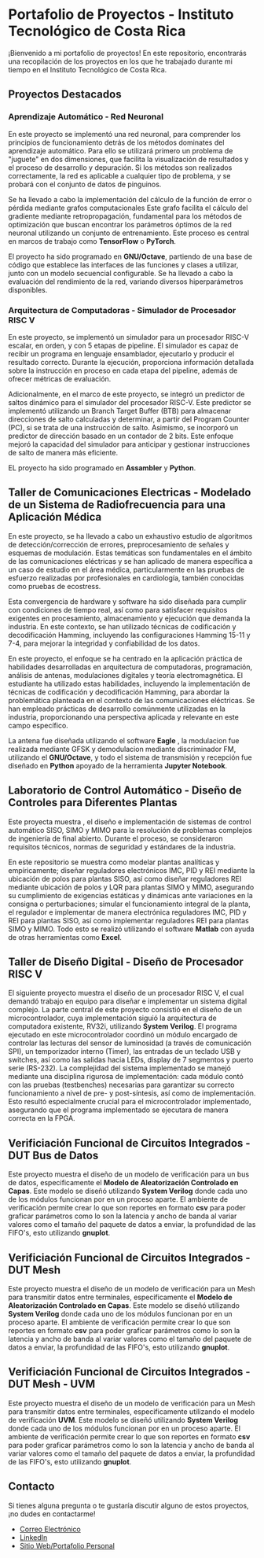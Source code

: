 # Portafolio de Proyectos - Instituto Tecnológico de Costa Rica

¡Bienvenido a mi portafolio de proyectos! En este repositorio, encontrarás una recopilación de los proyectos en los que he trabajado durante mi tiempo en el Instituto Tecnológico de Costa Rica.

## Proyectos Destacados

### Aprendizaje Automático - Red Neuronal

En este proyecto se implementó una red neuronal, para comprender los principios de funcionamiento detrás de los métodos dominates del aprendizaje automático. Para ello se utilizará primero un problema de "juguete" en dos dimensiones, que facilita la visualización de resultados y el proceso de desarrollo y depuración. Si los métodos son realizados correctamente, la red es aplicable a cualquier tipo de problema, y se probará con el conjunto de datos de pinguinos.

Se ha llevado a cabo la implementación del cálculo de la función de error o pérdida mediante grafos computacionales Este grafo facilita el cálculo del gradiente mediante retropropagación, fundamental para los métodos de optimización que buscan encontrar los parámetros óptimos de la red neuronal utilizando un conjunto de entrenamiento. Este proceso es central en marcos de trabajo como **TensorFlow** o **PyTorch**.

El proyecto ha sido programado en **GNU/Octave**, partiendo de una base de código que establece las interfaces de las funciones y clases a utilizar, junto con un modelo secuencial configurable. Se ha llevado a cabo la evaluación del rendimiento de la red, variando diversos hiperparámetros disponibles.

### Arquitectura de Computadoras - Simulador de Procesador RISC V

En este proyecto, se implementó un simulador para un procesador RISC-V escalar, en orden, y con 5 etapas de pipeline. El simulador es capaz de recibir un programa en lenguaje ensamblador, ejecutarlo y producir el resultado correcto. Durante la ejecución, proporciona información detallada sobre la instrucción en proceso en cada etapa del pipeline, además de ofrecer métricas de evaluación.

Adicionalmente, en el marco de este proyecto, se integró un predictor de saltos dinámico para el simulador del procesador RISC-V. Este predictor se implementó utilizando un Branch Target Buffer (BTB) para almacenar direcciones de salto calculadas y determinar, a partir del Program Counter (PC), si se trata de una instrucción de salto. Asimismo, se incorporó un predictor de dirección basado en un contador de 2 bits. Este enfoque mejoró la capacidad del simulador para anticipar y gestionar instrucciones de salto de manera más eficiente.

EL proyecto ha sido programado en **Assambler** y **Python**.

## Taller de Comunicaciones Electricas - Modelado de un Sistema de Radiofrecuencia para una Aplicación Médica


En este proyecto, se ha llevado a cabo un exhaustivo estudio de algoritmos de detección/corrección de errores, preprocesamiento de señales y esquemas de modulación. Estas temáticas son fundamentales en el ámbito de las comunicaciones eléctricas y se han aplicado de manera específica a un caso de estudio en el área médica, particularmente en las pruebas de esfuerzo realizadas por profesionales en cardiología, también conocidas como pruebas de ecostress.

Esta convergencia de hardware y software ha sido diseñada para cumplir con condiciones de tiempo real, así como para satisfacer requisitos exigentes en procesamiento, almacenamiento y ejecución que demanda la industria. En este contexto, se han utilizado técnicas de codificación y decodificación Hamming, incluyendo las configuraciones Hamming 15-11 y 7-4, para mejorar la integridad y confiabilidad de los datos.

En este proyecto, el enfoque se ha centrado en la aplicación práctica de habilidades desarrolladas en arquitectura de computadoras, programación, análisis de antenas, modulaciones digitales y teoría electromagnética. El estudiante ha utilizado estas habilidades, incluyendo la implementación de técnicas de codificación y decodificación Hamming, para abordar la problemática planteada en el contexto de las comunicaciones eléctricas. Se han empleado prácticas de desarrollo comúnmente utilizadas en la industria, proporcionando una perspectiva aplicada y relevante en este campo específico.

La antena fue diseñada utilizando el software **Eagle** , la modulacion fue realizada mediante GFSK y demodulacion mediante discriminador FM, utilizando el **GNU/Octave**, y todo el sistema de transmisión y recepción fue diseñado en **Python** apoyado de la herramienta **Jupyter Notebook**.

## Laboratorio de Control Automático - Diseño de Controles para Diferentes Plantas

Este proyecta muestra , el diseño e implementación de sistemas de control automático SISO, SIMO y MIMO para la resolución de problemas complejos de ingeniería de final abierto. Durante el proceso, se consideraron requisitos técnicos, normas de seguridad y estándares de la industria.


En este repositorio se muestra como modelar plantas analíticas y empíricamente; diseñar reguladores electrónicos IMC, PID y REI mediante la ubicación de polos para plantas SISO, así como diseñar reguladores REI mediante ubicación de polos y LQR para plantas SIMO y MIMO, asegurando su cumplimiento de exigencias estáticas y dinámicas ante variaciones en la consigna o perturbaciones; simular el funcionamiento integral de la planta, el regulador e implementar de manera electrónica reguladores IMC, PID y REI para plantas SISO, así como implementar reguladores REI para plantas SIMO y MIMO. Todo esto se realizó utilizando el software **Matlab** con ayuda de otras herramientas como **Excel**.

## Taller de Diseño Digital - Diseño de Procesador RISC V 


El siguiente proyecto muestra el diseño de un procesador RISC V, el cual demandó trabajo en equipo para diseñar e implementar un sistema digital complejo. La parte central de este proyecto consistió en el diseño de un microcontrolador, cuya implementación siguió la arquitectura de computadora existente, RV32i, utilizando **System Verilog**. El programa ejecutado en este microcontrolador coordinó un módulo encargado de controlar las lecturas del sensor de luminosidad (a través de comunicación SPI), un temporizador interno (Timer), las entradas de un teclado USB y switches, así como las salidas hacia LEDs, display de 7 segmentos y puerto serie (RS-232). La complejidad del sistema implementado se manejó mediante una disciplina rigurosa de implementación: cada módulo contó con las pruebas (testbenches) necesarias para garantizar su correcto funcionamiento a nivel de pre- y post-síntesis, así como de implementación. Esto resultó especialmente crucial para el microcontrolador implementado, asegurando que el programa implementado se ejecutara de manera correcta en la FPGA.

## Verificiación Funcional de Circuitos Integrados - DUT Bus de Datos

Este proyecto muestra el diseño de un modelo de verificación para un bus de datos, especificamente el **Modelo de Aleatorización Controlado en Capas**. Este modelo se diseñó utilizando **System Verilog** donde cada uno de los módulos funcionan por en un proceso aparte. El ambiente de verificación permite crear lo que son reportes en formato **csv** para poder graficar parámetros como lo son la latencia y  ancho de banda al variar valores como el tamaño del paquete de datos a enviar, la profundidad de las FIFO's, esto utilizando **gnuplot**. 

## Verificiación Funcional de Circuitos Integrados - DUT Mesh

Este proyecto muestra el diseño de un modelo de verificación para un Mesh para transmitir datos entre terminales, especificamente el **Modelo de Aleatorización Controlado en Capas**. Este modelo se diseñó utilizando **System Verilog** donde cada uno de los módulos funcionan por en un proceso aparte. El ambiente de verificación permite crear lo que son reportes en formato **csv** para poder graficar parámetros como lo son la latencia y  ancho de banda al variar valores como el tamaño del paquete de datos a enviar, la profundidad de las FIFO's, esto utilizando **gnuplot**. 

## Verificiación Funcional de Circuitos Integrados - DUT Mesh - UVM

Este proyecto muestra el diseño de un modelo de verificación para un Mesh para transmitir datos entre terminales, especificamente utilizando el modelo de verificación **UVM**. Este modelo se diseñó utilizando **System Verilog** donde cada uno de los módulos funcionan por en un proceso aparte. El ambiente de verificación permite crear lo que son reportes en formato **csv** para poder graficar parámetros como lo son la latencia y  ancho de banda al variar valores como el tamaño del paquete de datos a enviar, la profundidad de las FIFO's, esto utilizando **gnuplot**. 


## Contacto

Si tienes alguna pregunta o te gustaría discutir alguno de estos proyectos, ¡no dudes en contactarme!

- [Correo Electrónico](estearia20@gmail.com)
- [LinkedIn](www.linkedin.com/in/e-ariasr)
- [Sitio Web/Portafolio Personal](https://estearia20.wixsite.com/cv-earias)
